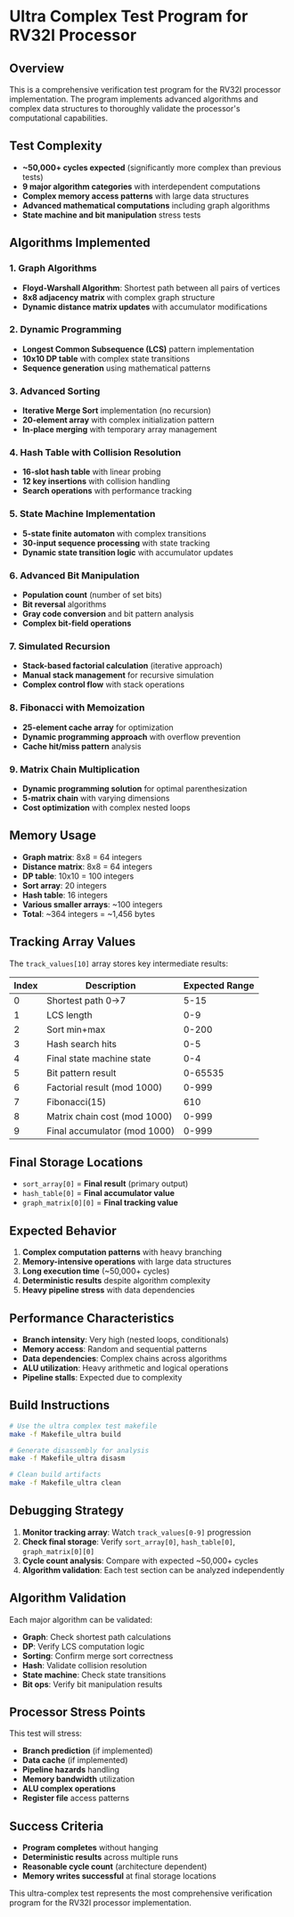 # Ultra Complex Test Program for RV32I Processor

## Overview
This is a comprehensive verification test program for the RV32I processor implementation. The program implements advanced algorithms and complex data structures to thoroughly validate the processor's computational capabilities.

## Test Complexity
- **~50,000+ cycles expected** (significantly more complex than previous tests)
- **9 major algorithm categories** with interdependent computations
- **Complex memory access patterns** with large data structures
- **Advanced mathematical computations** including graph algorithms
- **State machine and bit manipulation** stress tests

## Algorithms Implemented

### 1. Graph Algorithms
- **Floyd-Warshall Algorithm**: Shortest path between all pairs of vertices
- **8x8 adjacency matrix** with complex graph structure
- **Dynamic distance matrix updates** with accumulator modifications

### 2. Dynamic Programming
- **Longest Common Subsequence (LCS)** pattern implementation
- **10x10 DP table** with complex state transitions
- **Sequence generation** using mathematical patterns

### 3. Advanced Sorting
- **Iterative Merge Sort** implementation (no recursion)
- **20-element array** with complex initialization pattern
- **In-place merging** with temporary array management

### 4. Hash Table with Collision Resolution
- **16-slot hash table** with linear probing
- **12 key insertions** with collision handling
- **Search operations** with performance tracking

### 5. State Machine Implementation
- **5-state finite automaton** with complex transitions
- **30-input sequence processing** with state tracking
- **Dynamic state transition logic** with accumulator updates

### 6. Advanced Bit Manipulation
- **Population count** (number of set bits)
- **Bit reversal** algorithms
- **Gray code conversion** and bit pattern analysis
- **Complex bit-field operations**

### 7. Simulated Recursion
- **Stack-based factorial calculation** (iterative approach)
- **Manual stack management** for recursive simulation
- **Complex control flow** with stack operations

### 8. Fibonacci with Memoization
- **25-element cache array** for optimization
- **Dynamic programming approach** with overflow prevention
- **Cache hit/miss pattern** analysis

### 9. Matrix Chain Multiplication
- **Dynamic programming solution** for optimal parenthesization
- **5-matrix chain** with varying dimensions
- **Cost optimization** with complex nested loops

## Memory Usage
- **Graph matrix**: 8x8 = 64 integers
- **Distance matrix**: 8x8 = 64 integers  
- **DP table**: 10x10 = 100 integers
- **Sort array**: 20 integers
- **Hash table**: 16 integers
- **Various smaller arrays**: ~100 integers
- **Total**: ~364 integers = ~1,456 bytes

## Tracking Array Values
The `track_values[10]` array stores key intermediate results:

| Index | Description | Expected Range |
|-------|-------------|----------------|
| 0 | Shortest path 0→7 | 5-15 |
| 1 | LCS length | 0-9 |
| 2 | Sort min+max | 0-200 |
| 3 | Hash search hits | 0-5 |
| 4 | Final state machine state | 0-4 |
| 5 | Bit pattern result | 0-65535 |
| 6 | Factorial result (mod 1000) | 0-999 |
| 7 | Fibonacci(15) | 610 |
| 8 | Matrix chain cost (mod 1000) | 0-999 |
| 9 | Final accumulator (mod 1000) | 0-999 |

## Final Storage Locations
- `sort_array[0]` = **Final result** (primary output)
- `hash_table[0]` = **Final accumulator value**
- `graph_matrix[0][0]` = **Final tracking value**

## Expected Behavior
1. **Complex computation patterns** with heavy branching
2. **Memory-intensive operations** with large data structures
3. **Long execution time** (~50,000+ cycles)
4. **Deterministic results** despite algorithm complexity
5. **Heavy pipeline stress** with data dependencies

## Performance Characteristics
- **Branch intensity**: Very high (nested loops, conditionals)
- **Memory access**: Random and sequential patterns
- **Data dependencies**: Complex chains across algorithms
- **ALU utilization**: Heavy arithmetic and logical operations
- **Pipeline stalls**: Expected due to complexity

## Build Instructions
```bash
# Use the ultra complex test makefile
make -f Makefile_ultra build

# Generate disassembly for analysis
make -f Makefile_ultra disasm

# Clean build artifacts
make -f Makefile_ultra clean
```

## Debugging Strategy
1. **Monitor tracking array**: Watch `track_values[0-9]` progression
2. **Check final storage**: Verify `sort_array[0]`, `hash_table[0]`, `graph_matrix[0][0]`
3. **Cycle count analysis**: Compare with expected ~50,000+ cycles
4. **Algorithm validation**: Each test section can be analyzed independently

## Algorithm Validation
Each major algorithm can be validated:
- **Graph**: Check shortest path calculations
- **DP**: Verify LCS computation logic
- **Sorting**: Confirm merge sort correctness
- **Hash**: Validate collision resolution
- **State machine**: Check state transitions
- **Bit ops**: Verify bit manipulation results

## Processor Stress Points
This test will stress:
- **Branch prediction** (if implemented)
- **Data cache** (if implemented) 
- **Pipeline hazards** handling
- **Memory bandwidth** utilization
- **ALU complex operations**
- **Register file** access patterns

## Success Criteria
- **Program completes** without hanging
- **Deterministic results** across multiple runs
- **Reasonable cycle count** (architecture dependent)
- **Memory writes successful** at final storage locations

This ultra-complex test represents the most comprehensive verification program for the RV32I processor implementation.
